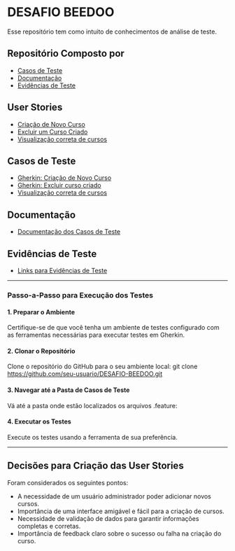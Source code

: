 # DESAFIO BEEDOO

Esse repositório tem como intuito de conhecimentos de análise de teste.

##  Repositório Composto por
- [Casos de Teste](./test-cases/)
- [Documentação](/docs-test-cases-documentation/)
- [Evidências de Teste](/evidences-link/)

## User Stories
- [Criação de Novo Curso](/test-cases/new-course/)
- [Excluir um Curso Criado](/test-cases/delete-course/)
- [Visualização correta de cursos](/test-cases/correct-presentation/)


## Casos de Teste
- [Gherkin: Criação de Novo Curso](./test-cases/new-course/register-new-course.featuretest-cases/new-course.feature)
- [Gherkin: Excluir curso criado](./test-cases/delete-course/delete-course.feature)
- [Visualização correta de cursos](./test-cases/correct-presentation/correct-presentation.feature)


## Documentação
- [Documentação dos Casos de Teste](./docs-test-cases-documentation)


## Evidências de Teste
- [Links para Evidências de Teste](evidences-link)
***
### Passo-a-Passo para Execução dos Testes

#### 1. Preparar o Ambiente
Certifique-se de que você tenha um ambiente de testes configurado com as ferramentas necessárias para executar testes em Gherkin.

#### 2. Clonar o Repositório
Clone o repositório do GitHub para o seu ambiente local:
git clone https://github.com/seu-usuario/DESAFIO-BEEDOO.git

#### 3. Navegar até a Pasta de Casos de Teste
Vá até a pasta onde estão localizados os arquivos .feature:

#### 4. Executar os Testes
Execute os testes usando a ferramenta de sua preferência.

***
## Decisões para Criação das User Stories

Foram considerados os seguintes pontos:
- A necessidade de um usuário administrador poder adicionar novos cursos.
- Importância de uma interface amigável e fácil para a criação de cursos.
- Necessidade de validação de dados para garantir informações completas e corretas.
- Importância de feedback claro sobre o sucesso ou falha na criação do curso.
